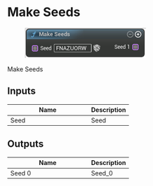 # Make Seeds

<div align="left" data-full-width="false">

<figure><img src="Make_Seeds.png" alt=""><figcaption></figcaption></figure>

</div>

Make Seeds

## Inputs

<table>
<thead><tr><th width="170">Name</th><th>Description</th></tr></thead>
<tbody>
<tr><td>Seed</td><td>Seed</td></tr>
</tbody>
</table>

## Outputs

<table>
<thead><tr><th width="170">Name</th><th>Description</th></tr></thead>
<tbody>
<tr><td>Seed 0</td><td>Seed_0</td></tr>
</tbody>
</table>